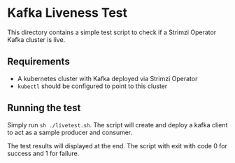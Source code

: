 # Kafka Liveness Test

This directory contains a simple test script to check if a Strimzi Operator Kafka cluster is live. 

## Requirements

- A kubernetes cluster with Kafka deployed via Strimzi Operator
- `kubectl` should be configured to point to this cluster

## Running the test

Simply run `sh ./livetest.sh`. The script will create and deploy a kafka client to act as a sample producer and consumer.

The test results will displayed at the end. The script with exit with code 0 for success and 1 for failure.
